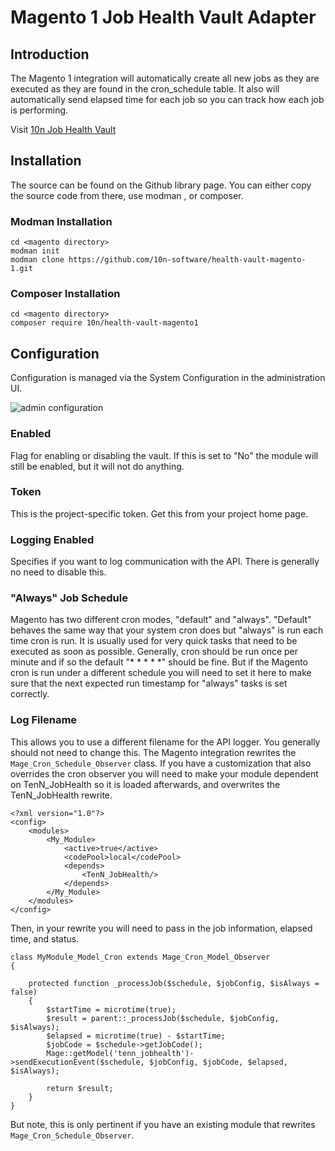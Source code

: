 # Magento 1 Job Health Vault Adapter

## Introduction
The Magento 1 integration will automatically create all new jobs as they are executed as they are found in the cron_schedule table. It also will automatically send elapsed time for each job so you can track how each job is performing.

Visit [10n Job Health Vault](https://vh.10n-software.com)

## Installation
The source can be found on the Github library page. You can either copy the source code from there, use modman , or  composer.

### Modman Installation
```
cd <magento directory>
modman init
modman clone https://github.com/10n-software/health-vault-magento-1.git
```
        
### Composer Installation
```
cd <magento directory>
composer require 10n/health-vault-magento1
```
        
## Configuration
Configuration is managed via the System Configuration in the administration UI.

![admin configuration](https://vh.10n-software.com/static/img/configuration.ae26ee5.png)

### Enabled
Flag for enabling or disabling the vault. If this is set to "No" the module will still be enabled, but it will not do anything.
### Token
This is the project-specific token. Get this from your project home page.
### Logging Enabled
Specifies if you want to log communication with the API. There is generally no need to disable this.
### "Always" Job Schedule
Magento has two different cron modes, "default" and "always". "Default" behaves the same way that your system cron does but "always" is run each time cron is run. It is usually used for very quick tasks that need to be executed as soon as possible. Generally, cron should be run once per minute and if so the default "* * * * *" should be fine. But if the Magento cron is run under a different schedule you will need to set it here to make sure that the next expected run timestamp for "always" tasks is set correctly.
### Log Filename
This allows you to use a different filename for the API logger. You generally should not need to change this.
The Magento integration rewrites the `Mage_Cron_Schedule_Observer` class. If you have a customization that also overrides the cron observer you will need to make your module dependent on  TenN_JobHealth so it is loaded afterwards, and overwrites the TenN_JobHealth rewrite.

```
<?xml version="1.0"?>
<config>
    <modules>
        <My_Module>
            <active>true</active>
            <codePool>local</codePool>
            <depends>
                <TenN_JobHealth/>
            </depends>
        </My_Module>
    </modules>
</config>
```
Then, in your rewrite you will need to pass in the job information, elapsed time, and status.

```
class MyModule_Model_Cron extends Mage_Cron_Model_Observer
{

    protected function _processJob($schedule, $jobConfig, $isAlways = false)
    {
        $startTime = microtime(true);
        $result = parent::_processJob($schedule, $jobConfig, $isAlways);
        $elapsed = microtime(true) - $startTime;
        $jobCode = $schedule->getJobCode();
        Mage::getModel('tenn_jobhealth')->sendExecutionEvent($schedule, $jobConfig, $jobCode, $elapsed, $isAlways);

        return $result;
    }
}
```        
But note, this is only pertinent if you have an existing module that rewrites `Mage_Cron_Schedule_Observer`.
